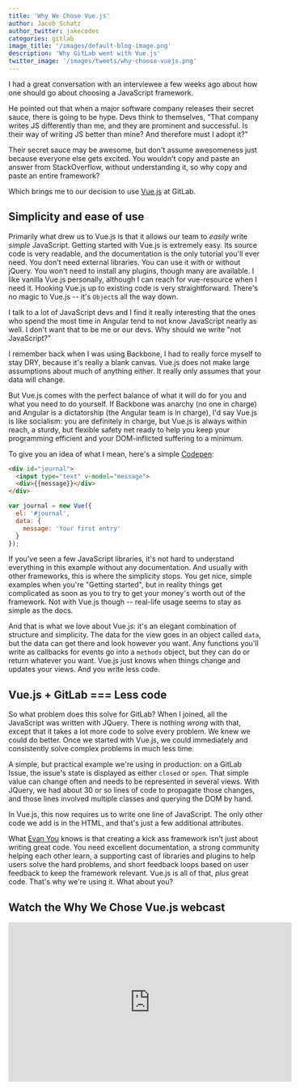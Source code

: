 ```yaml
---
title: 'Why We Chose Vue.js'
author: Jacob Schatz
author_twitter: jakecodes
categories: gitlab
image_title: '/images/default-blog-image.png'
description: 'Why GitLab went with Vue.js'
twitter_image: '/images/tweets/why-choose-vuejs.png'
---
```


I had a great conversation with an interviewee a few weeks ago about how one
should go about choosing a JavaScript framework.

He pointed out that when a major software company releases their secret sauce,
there is going to be hype. Devs think to themselves, "That company writes JS
differently than me, and they are prominent and successful. Is their way of
writing JS better than mine? And therefore must I adopt it?"

Their secret sauce may be awesome, but don't assume awesomeness just because everyone else gets excited. You wouldn't copy and paste an answer from StackOverflow, without understanding it, so why copy and paste an entire framework?

Which brings me to our decision to use [Vue.js](https://vuejs.org/) at GitLab.

## Simplicity and ease of use

Primarily what drew us to Vue.js is that it allows our team to _easily_ write _simple_
JavaScript. Getting started with Vue.js is extremely easy. Its source code is
very readable, and the documentation is the only tutorial you'll ever need. You
don't need external libraries. You can use it with or without jQuery. You won't
need to install any plugins, though many are available. I like vanilla Vue.js
personally, although I can reach for vue-resource when I need it. Hooking Vue.js
up to existing code is very straightforward. There's no magic to Vue.js -- it's `Object`s
all the way down.

I talk to a lot of JavaScript devs and I find it really interesting that the ones who
spend the most time in Angular tend to not know JavaScript nearly as well. I don't want
that to be me or our devs. Why should we write "not JavaScript?"

I remember back when I was using Backbone, I had to really force myself to stay
DRY, because it's really a blank canvas. Vue.js does not make large assumptions
about much of anything either. It really only assumes that your data will change.

But Vue.js comes with the perfect balance of what it will do for you and what you
need to do yourself. If Backbone was anarchy (no one in charge) and Angular is a
dictatorship (the Angular team is in charge), I'd say Vue.js is like socialism: you
are definitely in charge, but Vue.js is always within reach, a sturdy, but
flexible safety net ready to help you keep your programming efficient and your
DOM-inflicted suffering to a minimum.

To give you an idea of what I mean, here's a simple
[Codepen](http://codepen.io/jschatz1/pen/dpQkpx):

```html
<div id="journal">
  <input type="text" v-model="message">
  <div>{{message}}</div>
</div>
```

```javascript
var journal = new Vue({
  el: '#journal',
  data: {
    message: 'Your first entry'
  }
});
```

If you've seen a few JavaScript libraries, it's not hard to understand everything in
this example without any documentation. And usually with other frameworks, this is
where the simplicity stops. You get nice, simple examples when you're "Getting
started", but in reality things get complicated as soon as you to try to get
your money's worth out of the framework. Not with Vue.js though -- real-life usage
seems to stay as simple as the docs.

And that is what we love about Vue.js: it's an elegant combination of structure
and simplicity. The data for the view goes in an object called `data`, but the
data can get there and look however you want. Any functions you'll write as
callbacks for events go into a `methods` object, but they can do or return whatever
you want. Vue.js just knows when things change and updates your views. And you write less code.

## Vue.js + GitLab === Less code

So what problem does this solve for GitLab? When I joined, all the JavaScript was written
with JQuery. There is nothing _wrong_ with that, except that it takes a lot
more code to solve every problem. We knew we could do better. Once we started with
Vue.js, we could immediately and consistently solve complex problems in much less time.

A simple, but practical example we're using in production: on a GitLab
Issue, the issue's state is displayed as either `closed` or `open`. That
simple value can change often and needs to be represented in several views.
With JQuery, we had about 30 or so lines of code to propagate those changes, and
those lines involved multiple classes and querying the DOM by hand.

In Vue.js, this now requires us to write one line of JavaScript. The only other code
we add is in the HTML, and that's just a few additional attributes.

What [Evan You](https://twitter.com/youyuxi) knows is that creating a kick ass framework isn't just about
writing great code. You need excellent documentation, a strong community helping each other
learn, a supporting cast of libraries and plugins to help users solve the hard problems,
and short feedback loops based on user feedback to keep the framework relevant. Vue.js is all
of that, *plus* great code. That's why we're using it. What about you?

## Watch the Why We Chose Vue.js webcast 

<iframe width="560" height="315" src="https://www.youtube.com/embed/ioogrvs2Ejc" frameborder="0" allowfullscreen></iframe>
